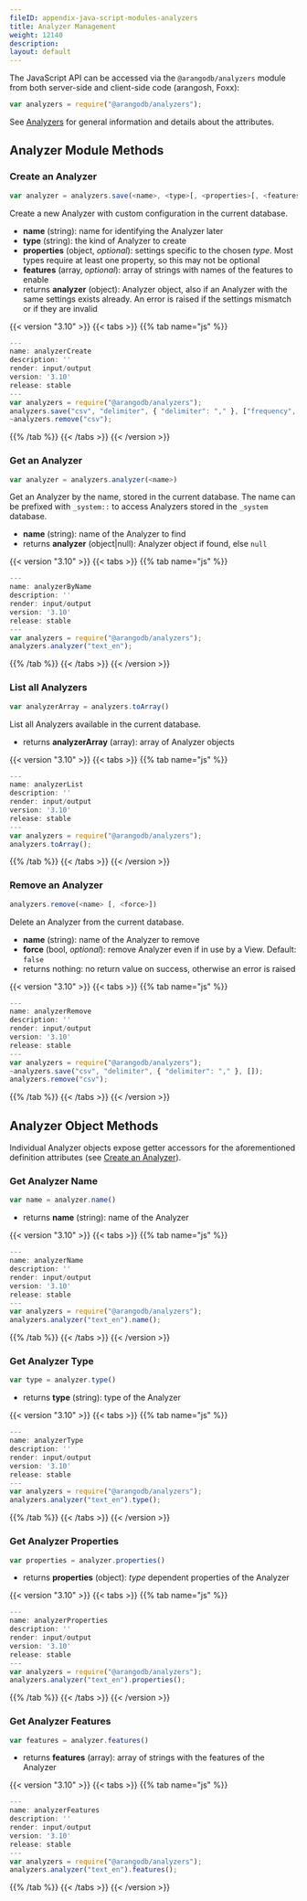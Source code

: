 ```yaml
---
fileID: appendix-java-script-modules-analyzers
title: Analyzer Management
weight: 12140
description: 
layout: default
---
```

The JavaScript API can be accessed via the `@arangodb/analyzers` module from
both server-side and client-side code (arangosh, Foxx):

```js
var analyzers = require("@arangodb/analyzers");
```

See [Analyzers](../../analyzers/) for general information and
details about the attributes.

## Analyzer Module Methods

### Create an Analyzer

```js
var analyzer = analyzers.save(<name>, <type>[, <properties>[, <features>]])
```

Create a new Analyzer with custom configuration in the current database.

- **name** (string): name for identifying the Analyzer later
- **type** (string): the kind of Analyzer to create
- **properties** (object, _optional_): settings specific to the chosen *type*.
  Most types require at least one property, so this may not be optional
- **features** (array, _optional_): array of strings with names of the features
  to enable
- returns **analyzer** (object): Analyzer object, also if an Analyzer with the
  same settings exists already. An error is raised if the settings mismatch
  or if they are invalid


 {{< version "3.10" >}}
{{< tabs >}}
{{% tab name="js" %}}
```js
---
name: analyzerCreate
description: ''
render: input/output
version: '3.10'
release: stable
---
var analyzers = require("@arangodb/analyzers");
analyzers.save("csv", "delimiter", { "delimiter": "," }, ["frequency", "norm", "position"]);
~analyzers.remove("csv");
```
{{% /tab %}}
{{< /tabs >}}
{{< /version >}}
 



### Get an Analyzer

```js
var analyzer = analyzers.analyzer(<name>)
```

Get an Analyzer by the name, stored in the current database. The name can be
prefixed with `_system::` to access Analyzers stored in the `_system` database.

- **name** (string): name of the Analyzer to find
- returns **analyzer** (object\|null): Analyzer object if found, else `null`


 {{< version "3.10" >}}
{{< tabs >}}
{{% tab name="js" %}}
```js
---
name: analyzerByName
description: ''
render: input/output
version: '3.10'
release: stable
---
var analyzers = require("@arangodb/analyzers");
analyzers.analyzer("text_en");
```
{{% /tab %}}
{{< /tabs >}}
{{< /version >}}
 



### List all Analyzers

```js
var analyzerArray = analyzers.toArray()
```

List all Analyzers available in the current database.

- returns **analyzerArray** (array): array of Analyzer objects


 {{< version "3.10" >}}
{{< tabs >}}
{{% tab name="js" %}}
```js
---
name: analyzerList
description: ''
render: input/output
version: '3.10'
release: stable
---
var analyzers = require("@arangodb/analyzers");
analyzers.toArray();
```
{{% /tab %}}
{{< /tabs >}}
{{< /version >}}
 



### Remove an Analyzer

```js
analyzers.remove(<name> [, <force>])
```

Delete an Analyzer from the current database.

- **name** (string): name of the Analyzer to remove
- **force** (bool, _optional_): remove Analyzer even if in use by a View.
  Default: `false`
- returns nothing: no return value on success, otherwise an error is raised


 {{< version "3.10" >}}
{{< tabs >}}
{{% tab name="js" %}}
```js
---
name: analyzerRemove
description: ''
render: input/output
version: '3.10'
release: stable
---
var analyzers = require("@arangodb/analyzers");
~analyzers.save("csv", "delimiter", { "delimiter": "," }, []);
analyzers.remove("csv");
```
{{% /tab %}}
{{< /tabs >}}
{{< /version >}}
 



## Analyzer Object Methods

Individual Analyzer objects expose getter accessors for the aforementioned
definition attributes (see [Create an Analyzer](#create-an-analyzer)).

### Get Analyzer Name

```js
var name = analyzer.name()
```

- returns **name** (string): name of the Analyzer


 {{< version "3.10" >}}
{{< tabs >}}
{{% tab name="js" %}}
```js
---
name: analyzerName
description: ''
render: input/output
version: '3.10'
release: stable
---
var analyzers = require("@arangodb/analyzers");
analyzers.analyzer("text_en").name();
```
{{% /tab %}}
{{< /tabs >}}
{{< /version >}}
 



### Get Analyzer Type

```js
var type = analyzer.type()
```

- returns **type** (string): type of the Analyzer


 {{< version "3.10" >}}
{{< tabs >}}
{{% tab name="js" %}}
```js
---
name: analyzerType
description: ''
render: input/output
version: '3.10'
release: stable
---
var analyzers = require("@arangodb/analyzers");
analyzers.analyzer("text_en").type();
```
{{% /tab %}}
{{< /tabs >}}
{{< /version >}}
 



### Get Analyzer Properties

```js
var properties = analyzer.properties()
```

- returns **properties** (object): *type* dependent properties of the Analyzer


 {{< version "3.10" >}}
{{< tabs >}}
{{% tab name="js" %}}
```js
---
name: analyzerProperties
description: ''
render: input/output
version: '3.10'
release: stable
---
var analyzers = require("@arangodb/analyzers");
analyzers.analyzer("text_en").properties();
```
{{% /tab %}}
{{< /tabs >}}
{{< /version >}}
 



### Get Analyzer Features

```js
var features = analyzer.features()
```

- returns **features** (array): array of strings with the features of the Analyzer


 {{< version "3.10" >}}
{{< tabs >}}
{{% tab name="js" %}}
```js
---
name: analyzerFeatures
description: ''
render: input/output
version: '3.10'
release: stable
---
var analyzers = require("@arangodb/analyzers");
analyzers.analyzer("text_en").features();
```
{{% /tab %}}
{{< /tabs >}}
{{< /version >}}
 


